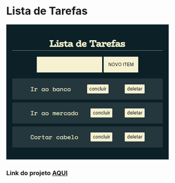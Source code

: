 # Lista de Tarefas

<img src="https://github.com/LeonarDev/Autoplay/blob/main/1_front-end/projeto_lista_de_tarefas/example.PNG?raw=true">

### Link do projeto [AQUI](https://codepen.io/leonardev/pen/XWpXgMQ)
